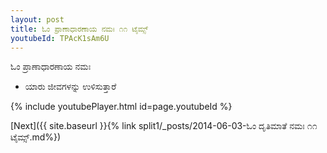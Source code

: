 ```yaml
---
layout: post
title: ಓಂ ಪ್ರಾಣಾಧಾರಣಾಯ ನಮಃ ೧೧ ಟೈಮ್ಸ್
youtubeId: TPAcK1sAm6U
---
```

 
 
 ಓಂ ಪ್ರಾಣಾಧಾರಣಾಯ ನಮಃ  
 
 -  ಯಾರು ಜೀವಗಳನ್ನು ಉಳಿಸುತ್ತಾರೆ 
 
  
 
  
 
 
 
 
 
 


{% include youtubePlayer.html id=page.youtubeId %}
 
[Next]({{ site.baseurl }}{% link  split1/_posts/2014-06-03-ಓಂ ದೃತಿಮಾತೆ ನಮಃ ೧೧ ಟೈಮ್ಸ್.md%})
 
